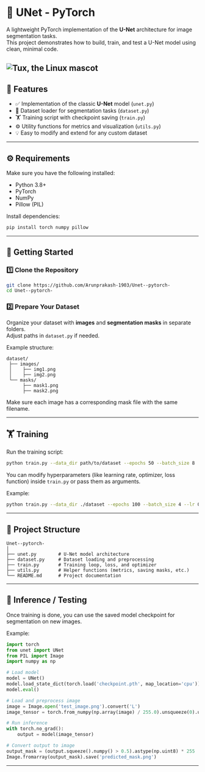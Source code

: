 # 🧬 UNet - PyTorch

A lightweight PyTorch implementation of the **U-Net** architecture for image segmentation tasks.  
This project demonstrates how to build, train, and test a U-Net model using clean, minimal code.


![Tux, the Linux mascot](https://viso.ai/wp-content/uploads/2024/04/uNet-architecture.png)
---

## 🧠 Features
- ✅ Implementation of the classic **U-Net** model (`unet.py`)
- 📂 Dataset loader for segmentation tasks (`dataset.py`)
- 🏋️ Training script with checkpoint saving (`train.py`)
- ⚙️ Utility functions for metrics and visualization (`utils.py`)
- 💡 Easy to modify and extend for any custom dataset

---

## ⚙️ Requirements

Make sure you have the following installed:

- Python 3.8+
- PyTorch
- NumPy
- Pillow (PIL)

Install dependencies:

```bash
pip install torch numpy pillow
```

---

## 🚀 Getting Started

### 1️⃣ Clone the Repository
```bash
git clone https://github.com/Arunprakash-1903/Unet--pytorch-
cd Unet--pytorch-
```

### 2️⃣ Prepare Your Dataset
Organize your dataset with **images** and **segmentation masks** in separate folders.  
Adjust paths in `dataset.py` if needed.

Example structure:
```
dataset/
 ├── images/
 │    ├── img1.png
 │    ├── img2.png
 └── masks/
      ├── mask1.png
      ├── mask2.png
```

Make sure each image has a corresponding mask file with the same filename.

---

## 🏋️ Training

Run the training script:
```bash
python train.py --data_dir path/to/dataset --epochs 50 --batch_size 8
```

You can modify hyperparameters (like learning rate, optimizer, loss function) inside `train.py` or pass them as arguments.

Example:
```bash
python train.py --data_dir ./dataset --epochs 100 --batch_size 4 --lr 0.0001
```

---

## 🧩 Project Structure
```
Unet--pytorch-
│
├── unet.py        # U-Net model architecture
├── dataset.py     # Dataset loading and preprocessing
├── train.py       # Training loop, loss, and optimizer
├── utils.py       # Helper functions (metrics, saving masks, etc.)
└── README.md      # Project documentation
```

---

## 🧪 Inference / Testing

Once training is done, you can use the saved model checkpoint for segmentation on new images.

Example:
```python
import torch
from unet import UNet
from PIL import Image
import numpy as np

# Load model
model = UNet()
model.load_state_dict(torch.load('checkpoint.pth', map_location='cpu'))
model.eval()

# Load and preprocess image
image = Image.open('test_image.png').convert('L')
image_tensor = torch.from_numpy(np.array(image) / 255.0).unsqueeze(0).unsqueeze(0).float()

# Run inference
with torch.no_grad():
    output = model(image_tensor)

# Convert output to image
output_mask = (output.squeeze().numpy() > 0.5).astype(np.uint8) * 255
Image.fromarray(output_mask).save('predicted_mask.png')
```

---


